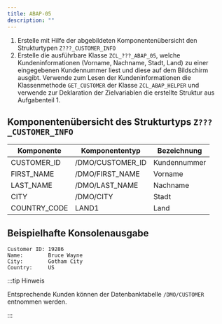 ```yaml
---
title: ABAP-05
description: ""
---
```


1. Erstelle mit Hilfe der abgebildeten Komponentenübersicht den Strukturtypen `Z???_CUSTOMER_INFO`
2. Erstelle die ausführbare Klasse `ZCL_???_ABAP_05`, welche Kundeninformationen (Vorname, Nachname, Stadt, Land) zu einer eingegebenen Kundennummer liest und diese auf dem Bildschirm ausgibt. Verwende zum Lesen der Kundeninformationen die Klassenmethode `GET_CUSTOMER` der Klasse `ZCL_ABAP_HELPER` und verwende zur Deklaration der Zielvariablen die erstellte Struktur aus Aufgabenteil 1.

## Komponentenübersicht des Strukturtyps `Z???_CUSTOMER_INFO`

| Komponente   | Komponententyp   | Bezeichnung  |
| ------------ | ---------------- | ------------ |
| CUSTOMER_ID  | /DMO/CUSTOMER_ID | Kundennummer |
| FIRST_NAME   | /DMO/FIRST_NAME  | Vorname      |
| LAST_NAME    | /DMO/LAST_NAME   | Nachname     |
| CITY         | /DMO/CITY        | Stadt        |
| COUNTRY_CODE | LAND1            | Land         |

## Beispielhafte Konsolenausgabe

```
Customer ID: 19286
Name:        Bruce Wayne
City:        Gotham City
Country:     US
```

:::tip Hinweis

Entsprechende Kunden können der Datenbanktabelle `/DMO/CUSTOMER` entnommen werden.

:::
